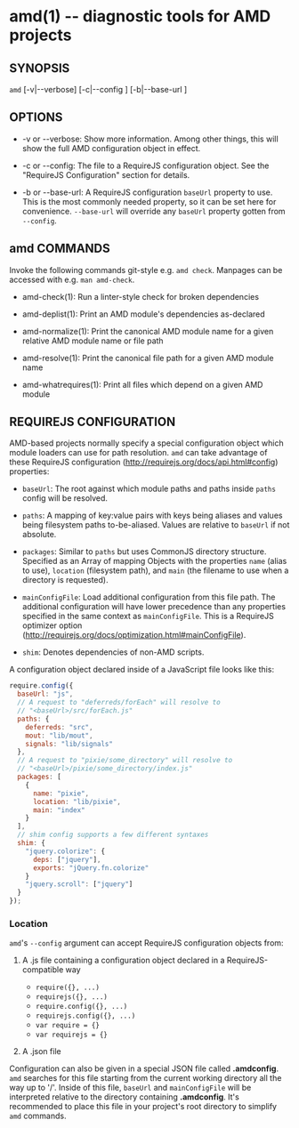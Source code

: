 amd(1) -- diagnostic tools for AMD projects
================================================


SYNOPSIS
--------

`amd` <command> [-v|--verbose] [-c|--config <path>] [-b|--base-url <url>]


OPTIONS
-------

* -v or --verbose:
  Show more information. Among other things, this will show the full AMD
  configuration object in effect.

* -c or --config:
  The file <path> to a RequireJS configuration object. See the "RequireJS
  Configuration" section for details.

* -b or --base-url:
  A RequireJS configuration `baseUrl` property to use. This is the most
  commonly needed property, so it can be set here for convenience. `--base-url`
  will override any `baseUrl` property gotten from `--config`.


amd COMMANDS
-----------------

Invoke the following commands git-style e.g. `amd check`. Manpages can be
accessed with e.g. `man amd-check`.

* amd-check(1):
  Run a linter-style check for broken dependencies

* amd-deplist(1):
  Print an AMD module's dependencies as-declared

* amd-normalize(1):
  Print the canonical AMD module name for a given relative AMD module name or
  file path

* amd-resolve(1):
  Print the canonical file path for a given AMD module name

* amd-whatrequires(1):
  Print all files which depend on a given AMD module


REQUIREJS CONFIGURATION
-----------------------

AMD-based projects normally specify a special configuration object which module
loaders can use for path resolution. `amd` can take advantage of these
RequireJS configuration (http://requirejs.org/docs/api.html#config) properties:

* `baseUrl`:
  The root against which module paths and paths inside `paths` config will be
  resolved.

* `paths`:
  A mapping of key:value pairs with keys being aliases and values being
  filesystem paths to-be-aliased. Values are relative to `baseUrl` if not
  absolute.

* `packages`:
  Similar to `paths` but uses CommonJS directory structure. Specified as an
  Array of mapping Objects with the properties `name` (alias to use),
  `location` (filesystem path), and `main` (the filename to use when a
  directory is requested).

* `mainConfigFile`:
  Load additional configuration from this file path. The additional
  configuration will have lower precedence than any properties specified in the
  same context as `mainConfigFile`. This is a RequireJS optimizer option
  (http://requirejs.org/docs/optimization.html#mainConfigFile).

* `shim`:
  Denotes dependencies of non-AMD scripts.

A configuration object declared inside of a JavaScript file looks like this:

```js
require.config({
  baseUrl: "js",
  // A request to "deferreds/forEach" will resolve to
  // "<baseUrl>/src/forEach.js"
  paths: {
    deferreds: "src",
    mout: "lib/mout",
    signals: "lib/signals"
  },
  // A request to "pixie/some_directory" will resolve to
  // "<baseUrl>/pixie/some_directory/index.js"
  packages: [
    {
      name: "pixie",
      location: "lib/pixie",
      main: "index"
    }
  ],
  // shim config supports a few different syntaxes
  shim: {
    "jquery.colorize": {
      deps: ["jquery"],
      exports: "jQuery.fn.colorize"
    }
    "jquery.scroll": ["jquery"]
  }
});
```

### Location

`amd`'s `--config` argument can accept RequireJS configuration objects
from:

1. A .js file containing a configuration object declared in a
   RequireJS-compatible way

    - `require({}, ...)`
    - `requirejs({}, ...)`
    - `require.config({}, ...)`
    - `requirejs.config({}, ...)`
    - `var require = {}`
    - `var requirejs = {}`

2. A .json file

Configuration can also be given in a special JSON file called **.amdconfig**.
`amd` searches for this file starting from the current working directory
all the way up to '/'. Inside of this file, `baseUrl` and `mainConfigFile`
will be interpreted relative to the directory containing **.amdconfig**. It's
recommended to place this file in your project's root directory to simplify
`amd` commands.
